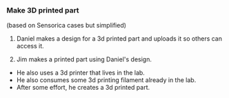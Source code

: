 ### Make 3D printed part

(based on Sensorica cases but simplified)

1. Daniel makes a design for a 3d printed part and uploads it so others can access it.

2. Jim makes a printed part using Daniel's design.

* He also uses a 3d printer that lives in the lab.
* He also consumes some 3d printing filament already in the lab.
* After some effort, he creates a 3d printed part.


